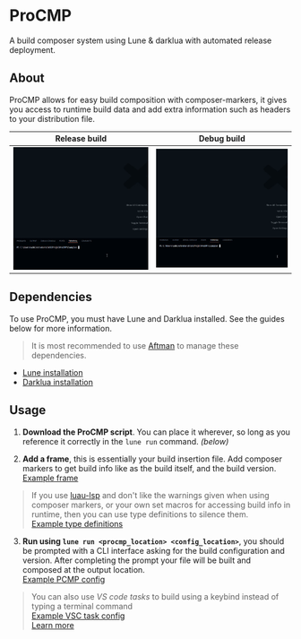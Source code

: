 # ProCMP

A build composer system using Lune & darklua with automated release deployment.

## About

ProCMP allows for easy build composition with composer-markers, it gives you access to runtime build data and add extra information such as headers to your distribution file.

| Release build | Debug build |
|-|-|
| ![Release build](./assets/releasePreview.gif) | ![Debug build](./assets/debugPreview.gif) |

## Dependencies

To use ProCMP, you must have Lune and Darklua installed. See the guides below for more information.

> It is most recommended to use [Aftman](https://github.com/LPGhatguy/aftman) to manage these dependencies.

- [Lune installation](<https://lune-org.github.io/docs/getting-started/1-installation>)
- [Darklua installation](<https://github.com/seaofvoices/darklua>)

## Usage

1. **Download the ProCMP script**. You can place it wherever, so long as you reference it correctly in the `lune run` command. *(below)*

2. **Add a frame**, this is essentially your build insertion file. Add composer markers to get build info like as the build itself, and the build version.
</br> [Example frame](example/build/frame.luau)

> If you use [luau-lsp](https://github.com/JohnnyMorganz/luau-lsp) and don't like the warnings given when using composer markers, or your own set macros for accessing build info in runtime, then you can use type definitions to silence them.
</br> [Example type definitions](example/.globals/pcmp.d.luau)

3. **Run using `lune run <procmp_location> <config_location>`**, you should be prompted with a CLI interface asking for the build configuration and version. After completing the prompt your file will be built and composed at the output location.
</br> [Example PCMP config](example/build/.pcmp.json)

> You can also use *VS code tasks* to build using a keybind instead of typing a terminal command
</br> [Example VSC task config](example/.vscode/tasks.json)
</br> [Learn more](https://code.visualstudio.com/docs/debugtest/tasks)

